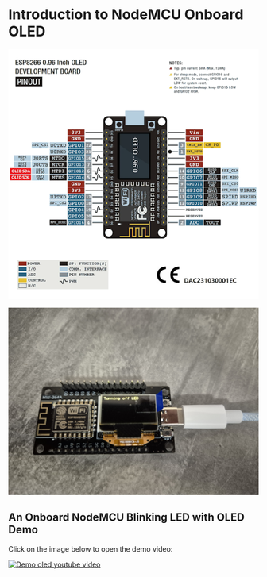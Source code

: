 # Introduction to NodeMCU Onboard OLED

![NodeMCU OLED pin diagram](https://github.com/aritya-arjunan/wps_hexapod_workshop/blob/main/nodemcu/onboard_led_test_with_oled/nodemcu_oled_pin_diagram.png)

![NodeMCU OLED usb-c connection](https://github.com/aritya-arjunan/wps_hexapod_workshop/blob/main/nodemcu/onboard_led_test_with_oled/2.0_oled_test.jpg)

## An Onboard NodeMCU Blinking LED with OLED Demo

Click on the image below to open the demo video:

[![Demo oled youtube video](http://i.ytimg.com/vi/zTFnN5fVV8g/hqdefault.jpg)](https://www.youtube.com/watch?v=zTFnN5fVV8g)
